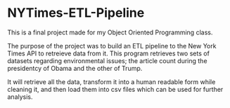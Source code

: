 # NYTimes-ETL-Pipeline

This is a final project made for my Object Oriented Programming class.

The purpose of the project was to build an ETL pipeline to the New York Times API to retreieve data from it.
This program retrieves two sets of datasets regarding environmental issues; the article count during the presidentcy of Obama and the other of Trump.

It will retrieve all the data, transform it into a human readable form while cleaning it, and then load them into csv files which can be used for further analysis.
